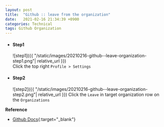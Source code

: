```yaml
---
layout: post
title:  "Github :: leave from the organization"
date:   2021-02-16 21:34:39 +0900
categories: Technical
tags: Github Organization
---
```


- #### Step1    
    ![step1]({{ "/static/images/20210216-github--leave-organization-step1.png"| relative_url }})  
    Click the top right `Profile > Settings`   


- #### Step2
    ![step2]({{ "/static/images/20210216-github--leave-organization-step2.png"| relative_url }})
    Click the `Leave` in target organization row on the `Organizations`    



**Reference**  
- [Github Docs](https://docs.github.com/en/github/setting-up-and-managing-your-github-user-account/removing-yourself-from-an-organization){:target="_blank"}
